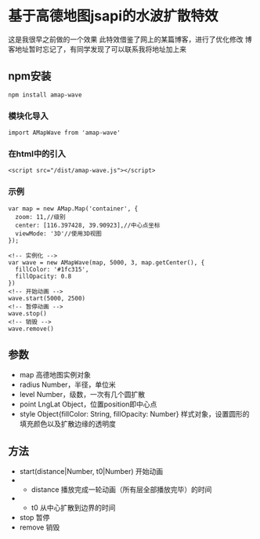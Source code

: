 <!--
 * @path        : \amap-wave\README.md
 * @message     : 
 * @Author      : yvangod
-->
# 基于高德地图jsapi的水波扩散特效

这是我很早之前做的一个效果
此特效借鉴了网上的某篇博客，进行了优化修改
博客地址暂时忘记了，有同学发现了可以联系我将地址加上来

## npm安装
```
npm install amap-wave
```
### 模块化导入
```
import AMapWave from 'amap-wave'
```
### 在html中的引入
```
<script src="/dist/amap-wave.js"></script>
```
### 示例
```
var map = new AMap.Map('container', {
  zoom: 11,//级别
  center: [116.397428, 39.90923],//中心点坐标
  viewMode: '3D'//使用3D视图
});

<!-- 实例化 -->
var wave = new AMapWave(map, 5000, 3, map.getCenter(), {
  fillColor: '#1fc315',
  fillOpacity: 0.8
})
<!-- 开始动画 -->
wave.start(5000, 2500)
<!-- 暂停动画 -->
wave.stop()
<!-- 销毁 -->
wave.remove()
```
## 参数
- map 高德地图实例对象 
- radius Number，半径，单位米
- level Number，级数，一次有几个圆扩散
- point LngLat Object，位置position即中心点
- style Object{fillColor: String, fillOpacity: Number} 样式对象，设置圆形的填充颜色以及扩散边缘的透明度
## 方法
- start(distance|Number, t0|Number) 开始动画
- - distance 播放完成一轮动画（所有层全部播放完毕）的时间
- - t0 从中心扩散到边界的时间
- stop 暂停
- remove 销毁
